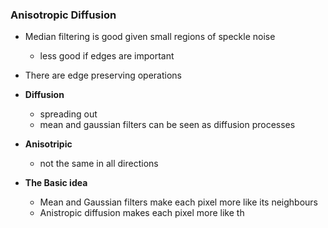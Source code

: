 
### Anisotropic Diffusion 

- Median filtering is good given small regions of speckle noise
	- less good if edges are important
- There are edge preserving operations 

- **Diffusion**
	- spreading out
	- mean and gaussian filters can be seen as diffusion processes
- **Anisotripic**
	- not the same in all directions 
- **The Basic idea**
	- Mean and Gaussian filters make each pixel more like its neighbours 
	- Anistropic diffusion makes each pixel more like th